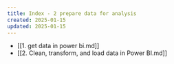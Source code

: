 ```yaml
---
title: Index - 2 prepare data for analysis
created: 2025-01-15
updated: 2025-01-15
---
```


- [[1. get data in power bi.md]]
- [[2. Clean, transform, and load data in Power BI.md]]
